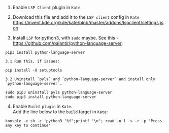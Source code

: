 1. Enable `LSP Client` plugin in `Kate`  

2. Download this file and add it to the `LSP client` config in `Kate`  
https://invent.kde.org/kde/kate/blob/master/addons/lspclient/settings.json

3. Install `LSP` for python3, with `sudo` maybe. See this - https://github.com/palantir/python-language-server:  
```
pip3 install python-language-server
```

    3.1 Run this, if issues:  
```
pip install -U setuptools
```

    3.2 Uninstall `pyls` and `python-language-server` and install only `python-language-server`.  
```
sudo pip3 uninstall pyls python-language-server
sudo pip3 install python-language-server
```

4. Enable `Build plugin` in `Kate`.  
Add the line below to the `build` target in `Kate`:  
```
konsole -e sh -c 'python3 "%f";printf "\n"; read -n 1 -s -r -p "Press any key to continue" '
```
